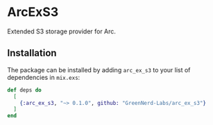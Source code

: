 # ArcExS3

Extended S3 storage provider for Arc.

## Installation

The package can be installed
by adding `arc_ex_s3` to your list of dependencies in `mix.exs`:

```elixir
def deps do
  [
    {:arc_ex_s3, "~> 0.1.0", github: "GreenNerd-Labs/arc_ex_s3"}
  ]
end
```
